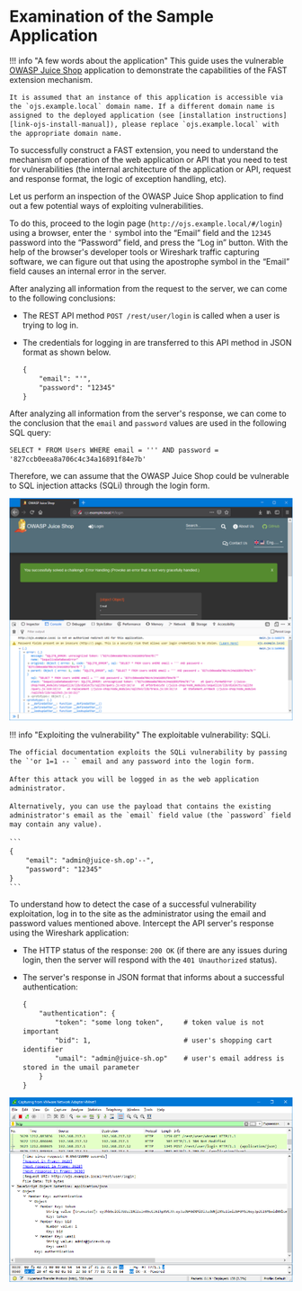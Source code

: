 [img-login]:                ../../../images/dsl/common/extension-examples/ojs_broken.png
[img-wireshark]:            ../../../images/dsl/common/extension-examples/wireshark.png

[link-juice-shop]:          https://www.owasp.org/index.php/OWASP_Juice_Shop_Project
[link-ojs-install-manual]:  https://bkimminich.gitbooks.io/pwning-owasp-juice-shop/content/part1/running.html

#   Examination of the Sample Application

!!! info "A few words about the application"
    This guide uses the vulnerable [OWASP Juice Shop][link-juice-shop] application to demonstrate the capabilities of the FAST extension mechanism.
    
    It is assumed that an instance of this application is accessible via the `ojs.example.local` domain name. If a different domain name is assigned to the deployed application (see [installation instructions][link-ojs-install-manual]), please replace `ojs.example.local` with the appropriate domain name.
 To successfully construct a FAST extension, you need to understand the mechanism of operation of the web application or API that you need to test for vulnerabilities (the internal architecture of the application or API, request and response format, the logic of exception handling, etc).

Let us perform an inspection of the OWASP Juice Shop application to find out a few potential ways of exploiting vulnerabilities.

To do this, proceed to the login page (`http://ojs.example.local/#/login`) using a browser, enter the `'` symbol into the “Email” field and the `12345` password into the “Password” field, and press the “Log in” button. With the help of the browser's developer tools or Wireshark traffic capturing software, we can figure out that using the apostrophe symbol in the “Email” field causes an internal error in the server. 

After analyzing all information from the request to the server, we can come to the following conclusions:
*   The REST API method `POST /rest/user/login` is called when a user is trying to log in.
*   The credentials for logging in are transferred to this API method in JSON format as shown below.
    
    ```
    {
        "email": "'",
        "password": "12345"
    }
    ```
    
After analyzing all information from the server's response, we can come to the conclusion that the `email` and `password` values are used in the following SQL query: 
    
```
SELECT * FROM Users WHERE email = ''' AND password = '827ccb0eea8a706c4c34a16891f84e7b'
```

Therefore, we can assume that the OWASP Juice Shop could be vulnerable to SQL injection attacks (SQLi) through the login form.

![The OWASP Juice Shop application login form][img-login]

!!! info "Exploiting the vulnerability"
    The exploitable vulnerability: SQLi.
    
    The official documentation exploits the SQLi vulnerability by passing the `'or 1=1 -- ` email and any password into the login form.
    
    After this attack you will be logged in as the web application administrator.
    
    Alternatively, you can use the payload that contains the existing administrator's email as the `email` field value (the `password` field may contain any value).
    
    ```
    {
        "email": "admin@juice-sh.op'--",
        "password": "12345"
    }
    ```
 To understand how to detect the case of a successful vulnerability exploitation, log in to the site as the administrator using the email and password values mentioned above. Intercept the API server's response using the Wireshark application:
*   The HTTP status of the response: `200 OK` (if there are any issues during login, then the server will respond with the `401 Unauthorized` status). 
*   The server's response in JSON format that informs about a successful authentication:

    ```
    {
        "authentication": {
            "token": "some long token",     # token value is not important
            "bid": 1,                       # user's shopping cart identifier
            "umail": "admin@juice-sh.op"    # user's email address is stored in the umail parameter
        }
    }
    ```

![Intercepting the API server's response using the Wireshark application][img-wireshark]

